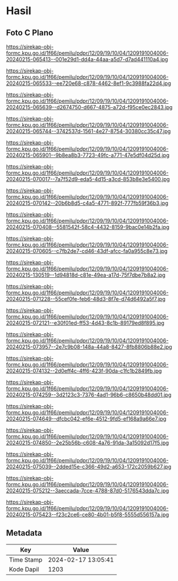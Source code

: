 # Hasil

## Foto C Plano

https://sirekap-obj-formc.kpu.go.id/1f66/pemilu/pdpr/12/09/19/10/04/1209191004006-20240215-065413--001e29d1-dd4a-44aa-a5d7-d7ad441110a4.jpg

https://sirekap-obj-formc.kpu.go.id/1f66/pemilu/pdpr/12/09/19/10/04/1209191004006-20240215-065533--ee720e68-c878-4462-8ef1-9c3988fa22d4.jpg

https://sirekap-obj-formc.kpu.go.id/1f66/pemilu/pdpr/12/09/19/10/04/1209191004006-20240215-065639--d2674750-d667-4875-a72d-f95ce0ec2843.jpg

https://sirekap-obj-formc.kpu.go.id/1f66/pemilu/pdpr/12/09/19/10/04/1209191004006-20240215-065744--3742537d-1561-4e27-8754-30380cc35c47.jpg

https://sirekap-obj-formc.kpu.go.id/1f66/pemilu/pdpr/12/09/19/10/04/1209191004006-20240215-065901--9b8ea8b3-7723-49fc-a771-47e5df04d25d.jpg

https://sirekap-obj-formc.kpu.go.id/1f66/pemilu/pdpr/12/09/19/10/04/1209191004006-20240215-070017--7a7f52d9-eda5-4d15-a3cd-853b8e3e5400.jpg

https://sirekap-obj-formc.kpu.go.id/1f66/pemilu/pdpr/12/09/19/10/04/1209191004006-20240215-070142--20b6b8d5-c4a5-4771-892f-777fb59f36b3.jpg

https://sirekap-obj-formc.kpu.go.id/1f66/pemilu/pdpr/12/09/19/10/04/1209191004006-20240215-070408--5581542f-58c4-4432-8159-9bac0e14b2fa.jpg

https://sirekap-obj-formc.kpu.go.id/1f66/pemilu/pdpr/12/09/19/10/04/1209191004006-20240215-070605--c7fb2de7-cd46-43df-afcc-fa0a955c8e73.jpg

https://sirekap-obj-formc.kpu.go.id/1f66/pemilu/pdpr/12/09/19/10/04/1209191004006-20240215-130519--1d94818d-c81e-49ea-a17d-75f7dbe7b8a2.jpg

https://sirekap-obj-formc.kpu.go.id/1f66/pemilu/pdpr/12/09/19/10/04/1209191004006-20240215-071228--55cef0fe-feb6-48d3-8f7e-d74d6492a5f7.jpg

https://sirekap-obj-formc.kpu.go.id/1f66/pemilu/pdpr/12/09/19/10/04/1209191004006-20240215-072121--e30f01ed-ff53-4d43-8c1b-89179ed8f895.jpg

https://sirekap-obj-formc.kpu.go.id/1f66/pemilu/pdpr/12/09/19/10/04/1209191004006-20240215-073957--2e7c9b08-148a-44a8-8427-8fb8806b88e2.jpg

https://sirekap-obj-formc.kpu.go.id/1f66/pemilu/pdpr/12/09/19/10/04/1209191004006-20240215-074132--2d0eff4c-4ff6-423f-90da-c1fc1b2849fb.jpg

https://sirekap-obj-formc.kpu.go.id/1f66/pemilu/pdpr/12/09/19/10/04/1209191004006-20240215-074259--3d2123c3-7376-4ad1-96b6-c8650b48dd01.jpg

https://sirekap-obj-formc.kpu.go.id/1f66/pemilu/pdpr/12/09/19/10/04/1209191004006-20240215-074649--dfcbc042-ef6e-4512-9fd5-ef168a9a66e7.jpg

https://sirekap-obj-formc.kpu.go.id/1f66/pemilu/pdpr/12/09/19/10/04/1209191004006-20240215-074850--2e25b56b-c608-4a76-91da-3a15092d17f5.jpg

https://sirekap-obj-formc.kpu.go.id/1f66/pemilu/pdpr/12/09/19/10/04/1209191004006-20240215-075039--2dded15e-c366-49d2-a653-172c2059b627.jpg

https://sirekap-obj-formc.kpu.go.id/1f66/pemilu/pdpr/12/09/19/10/04/1209191004006-20240215-075212--3aeccada-7cce-4788-87d0-5176543dda7c.jpg

https://sirekap-obj-formc.kpu.go.id/1f66/pemilu/pdpr/12/09/19/10/04/1209191004006-20240215-075423--f23c2ce6-ce80-4b01-b5f8-5555d556157a.jpg


## Metadata

| Key        | Value               |
| ---------- | ------------------- |
| Time Stamp | 2024-02-17 13:05:41 |
| Kode Dapil | 1203                |



